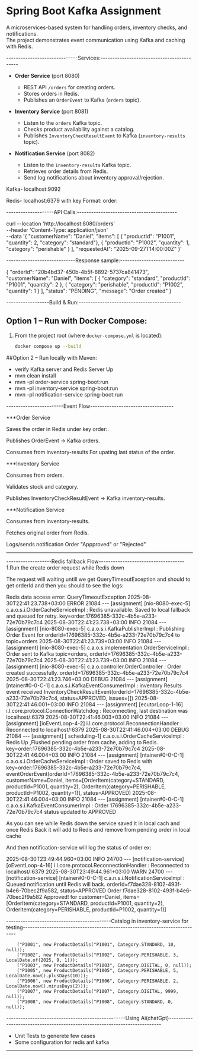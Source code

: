 # Spring Boot Kafka Assignment

A microservices-based system for handling orders, inventory checks, and notifications.  
The project demonstrates event communication using Kafka and caching with Redis.


------------------------------Services:-------------------------------------------

- **Order Service** (port 8080)  
  - REST API `/orders` for creating orders.  
  - Stores orders in Redis.  
  - Publishes an `OrderEvent` to Kafka (`orders` topic).

- **Inventory Service** (port 8081)  
  - Listen to the `orders` Kafka topic.  
  - Checks product availability against a catalog.  
  - Publishes `InventoryCheckResultEvent` to Kafka (`inventory-results` topic).

- **Notification Service** (port 8082)  
  - Listen to the `inventory-results` Kafka topic.  
  - Retrieves order details from Redis.  
  - Send log notifications about inventory approval/rejection.


Kafka- localhost:9092

Redis- localhost:6379 with key Format: order:<orderId>


--------------------API Calls:------------------------------------------

curl --location 'http://localhost:8080/orders' \
--header 'Content-Type: application/json' \
--data '{
    "customerName": "Daniel",
    "items": [
      { "productId": "P1001", "quantity": 2, "category": "standard"},
      { "productId": "P1002", "quantity": 1, "category": "perishable" }
    ],
    "requestedAt": "2025-09-27T14:00:00Z"
  }'
    
-----------------------------Response sample:---------------------------

{
    "orderId": "20b4bd37-450b-4b5f-8892-5737ca841473",
    "customerName": "Daniel",
    "items": [
        {
            "category": "standard",
            "productId": "P1001",
            "quantity": 2
        },
        {
            "category": "perishable",
            "productId": "P1002",
            "quantity": 1
        }
    ],
    "status": "PENDING",
    "message": "Order created"
}

  
------------------Build & Run:-------------------------------------------

## Option 1 – Run with Docker Compose:

1. From the project root (where `docker-compose.yml` is located):
   ```bash
   docker compose up --build
   
   
##Option 2 – Run locally with Maven:
 - verify Kafka server and Redis Server Up
 - mvn clean install
 - mvn -pl order-service spring-boot:run
 - mvn -pl inventory-service spring-boot:run
 - mvn -pl notification-service spring-boot:run
 
 
------------------------Event Flow-----------------------------------

***Order Service

Saves the order in Redis under key order:<orderId>.

Publishes OrderEvent → Kafka orders.

Consumes from inventory-results For upating last status of the order.

***Inventory Service

Consumes from orders.

Validates stock and category.

Publishes InventoryCheckResultEvent → Kafka inventory-results.

***Notification Service

Consumes from inventory-results.

Fetches original order from Redis.

Logs/sends notification Order "Appproved" or "Rejected"

--------------------------------------------------------------------------

-------------------Redis fallback Flow------------------------------------
1.Run the create order request while Redis down

The request will waiting untill we get QueryTimeoutException and should to get orderId
and then you should to see the logs:

 Redis data access error: QueryTimeoutException
2025-08-30T22:41:23.738+03:00 ERROR 21084 --- [assignment] [nio-8080-exec-5] c.a.o.s.i.OrderCacheServiceImpl          : Redis unavailable. Saved to local fallback and queued for retry. key=order:17696385-332c-4b5e-a233-72e70b79c7c4
2025-08-30T22:41:23.738+03:00  INFO 21084 --- [assignment] [nio-8080-exec-5] c.a.o.s.i.KafkaPublisherImpl             : Publishing Order Event for orderId=17696385-332c-4b5e-a233-72e70b79c7c4 to topic=orders
2025-08-30T22:41:23.739+03:00  INFO 21084 --- [assignment] [nio-8080-exec-5] c.a.o.s.implementation.OrderServiceImpl  : Order sent to Kafka topic=orders, orderId=17696385-332c-4b5e-a233-72e70b79c7c4
2025-08-30T22:41:23.739+03:00  INFO 21084 --- [assignment] [nio-8080-exec-5] c.a.o.controller.OrderController         : Order created successfully. orderId=17696385-332c-4b5e-a233-72e70b79c7c4
2025-08-30T22:41:23.746+03:00 DEBUG 21084 --- [assignment] [ntainer#0-0-C-1] c.a.o.s.i.KafkaEventConsumerImpl         : inventory Results event received InventoryCheckResultEvent(orderId=17696385-332c-4b5e-a233-72e70b79c7c4, status=APPROVED, issues=[])
2025-08-30T22:41:46.001+03:00  INFO 21084 --- [assignment] [ecutorLoop-1-16] i.l.core.protocol.ConnectionWatchdog     : Reconnecting, last destination was localhost/<unresolved>:6379
2025-08-30T22:41:46.003+03:00  INFO 21084 --- [assignment] [ioEventLoop-4-2] i.l.core.protocol.ReconnectionHandler    : Reconnected to localhost/<unresolved>:6379
2025-08-30T22:41:46.004+03:00 DEBUG 21084 --- [assignment] [   scheduling-1] c.a.o.s.i.OrderCacheServiceImpl          : Redis Up ,Flushed pending order from cache, adding to Redis. key=order:17696385-332c-4b5e-a233-72e70b79c7c4
2025-08-30T22:41:46.004+03:00  INFO 21084 --- [assignment] [ntainer#0-0-C-1] c.a.o.s.i.OrderCacheServiceImpl          : Order saved to Redis with key=order:17696385-332c-4b5e-a233-72e70b79c7c4, eventOrderEvent(orderId=17696385-332c-4b5e-a233-72e70b79c7c4, customerName=Daniel, items=[OrderItem(category=STANDARD, productId=P1001, quantity=2), OrderItem(category=PERISHABLE, productId=P1002, quantity=1)], status=APPROVED)
2025-08-30T22:41:46.004+03:00  INFO 21084 --- [assignment] [ntainer#0-0-C-1] c.a.o.s.i.KafkaEventConsumerImpl         : Order 17696385-332c-4b5e-a233-72e70b79c7c4 status updated to APPROVED

As you can see while Redis down the service saved it in local cach and once Redis Back it will add to Redis and remove from pending order in local cache

And then notification-service will log the status of order ex:

2025-08-30T23:49:44.960+03:00  INFO 24700 --- [notification-service] [oEventLoop-4-16] i.l.core.protocol.ReconnectionHandler    : Reconnected to localhost/<unresolved>:6379
2025-08-30T23:49:44.961+03:00  WARN 24700 --- [notification-service] [ntainer#0-0-C-1] c.a.n.s.i.NotificationServiceImpl        : Queued notification until Redis will back. orderId=f7dae328-8102-493f-b4e6-70bec2f9a582, status=APPROVED
Order f7dae328-8102-493f-b4e6-70bec2f9a582 Approved! for customer=Daniel, items=[OrderItem(category=STANDARD, productId=P1001, quantity=2), OrderItem(category=PERISHABLE, productId=P1002, quantity=1)]

--------------------------------------------Catalog in inventory-service for testing---------------------------------------------------------------------------
        
		("P1001", new ProductDetails("P1001", Category.STANDARD, 10, null));
        ("P1002", new ProductDetails("P1002", Category.PERISHABLE, 3, LocalDate.of(2025, 9, 1)));
        ("P1003", new ProductDetails("P1003", Category.DIGITAL, 0, null));
        ("P1005", new ProductDetails("P1005", Category.PERISHABLE, 5, LocalDate.now().plusDays(10)));
        ("P1006", new ProductDetails("P1006", Category.PERISHABLE, 2, LocalDate.now().minusDays(2)));
        ("P1007", new ProductDetails("P1007", Category.DIGITAL, 9999, null));
        ("P1008", new ProductDetails("P1008", Category.STANDARD, 0, null));
		
--------------------------------------------------Using Ai(chatGpt)---------------------------------------------------------------------------		

- Unit Tests to generete few cases
- Some configuration for redis anf kafka

-----------------------------------------------------------------------------------------------------------------------------------------------
